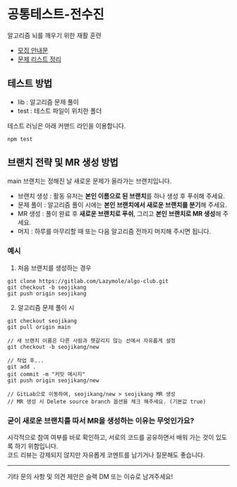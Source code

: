 # 공통테스트-전수진

알고리즘 뇌를 깨우기 위한 재활 훈련

- [모집 안내문](https://lazymole.notion.site/Algo-Club-41fd8dadbf4f4ccbb38e0839f16b7781)
- [문제 리스트 정리](https://lazymole.notion.site/Algo-Club-41fd8dadbf4f4ccbb38e0839f16b7781#b34f38cb3d374a86aba2b00c3548902d)

## 테스트 방법

- lib : 알고리즘 문제 풀이
- test : 테스트 파일이 위치한 폴더

테스트 러닝은 아래 커맨드 라인을 이용합니다.

```
npm test
```

## 브랜치 전략 및 MR 생성 방법

main 브랜치는 정해진 날 새로운 문제가 올라가는 브랜치입니다.

- 브랜치 생성 : 활동 유저는 **본인 이름으로 된 브랜치**를 하나 생성 후 푸쉬해 주세요.
- 문제 풀이 : 알고리즘 풀이 시에는 **본인 브랜치에서 새로운 브랜치를 분기**해 주세요.
- MR 생성 : 풀이 완료 후 **새로운 브랜치로 푸쉬**, 그리고 **본인 브랜치로 MR 생성**해 주세요.
- 머지 : 하루를 마무리할 때 또는 다음 알고리즘 전까지 머지해 주시면 됩니다.

### 예시

1. 처음 브랜치를 생성하는 경우

```
git clone https://gitlab.com/Lazymole/algo-club.git
git checkout -b seojikang
git push origin seojikang
```

2. 알고리즘 문제 풀이 시

```
git checkout seojikang
git pull origin main

// 새 브랜치 이름은 다른 사람과 헷갈리지 않는 선에서 자유롭게 설정
git checkout -b seojikang/new

// 작업 후...
git add .
git commit -m "커밋 메시지"
git push origin seojikang/new

// GitLab으로 이동하여, seojikang/new > seojikang MR 생성
// MR 생성 시 Delete source branch 옵션을 체크 해주세요. (기본값 true)
```

### 굳이 새로운 브랜치를 따서 MR을 생성하는 이유는 무엇인가요?

시각적으로 참여 여부를 바로 확인하고, 서로의 코드를 공유하면서 배워 가는 것이 있도록 하기 위함입니다.  
코드 리뷰는 강제되지 않지만 자유롭게 코멘트를 남기거나 질문해도 좋습니다.

---

기타 문의 사항 및 의견 제안은 슬랙 DM 또는 이슈로 남겨주세요!
